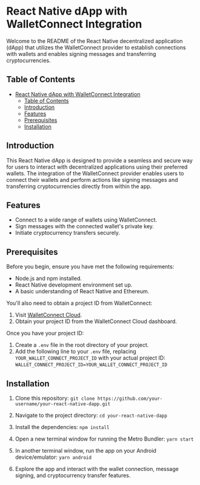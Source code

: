 # React Native dApp with WalletConnect Integration

Welcome to the README of the React Native decentralized application (dApp) that utilizes the WalletConnect provider to establish connections with wallets and enables signing messages and transferring cryptocurrencies.

## Table of Contents

- [React Native dApp with WalletConnect Integration](#react-native-dapp-with-walletconnect-integration)
  - [Table of Contents](#table-of-contents)
  - [Introduction](#introduction)
  - [Features](#features)
  - [Prerequisites](#prerequisites)
  - [Installation](#installation)

## Introduction

This React Native dApp is designed to provide a seamless and secure way for users to interact with decentralized applications using their preferred wallets. The integration of the WalletConnect provider enables users to connect their wallets and perform actions like signing messages and transferring cryptocurrencies directly from within the app.

## Features

- Connect to a wide range of wallets using WalletConnect.
- Sign messages with the connected wallet's private key.
- Initiate cryptocurrency transfers securely.

## Prerequisites

Before you begin, ensure you have met the following requirements:

- Node.js and npm installed.
- React Native development environment set up.
- A basic understanding of React Native and Ethereum.

You'll also need to obtain a project ID from WalletConnect:

1. Visit [WalletConnect Cloud](https://cloud.walletconnect.com/).
2. Obtain your project ID from the WalletConnect Cloud dashboard.

Once you have your project ID:

1. Create a `.env` file in the root directory of your project.
2. Add the following line to your `.env` file, replacing `YOUR_WALLET_CONNECT_PROJECT_ID` with your actual project ID:
`WALLET_CONNECT_PROJECT_ID=YOUR_WALLET_CONNECT_PROJECT_ID`

## Installation

1. Clone this repository: `git clone https://github.com/your-username/your-react-native-dapp.git`

2. Navigate to the project directory: `cd your-react-native-dapp`

3. Install the dependencies: `npm install`

4. Open a new terminal window for running the Metro Bundler: `yarn start`

5. In another terminal window, run the app on your Android device/emulator: `yarn android`

6. Explore the app and interact with the wallet connection, message signing, and cryptocurrency transfer features.